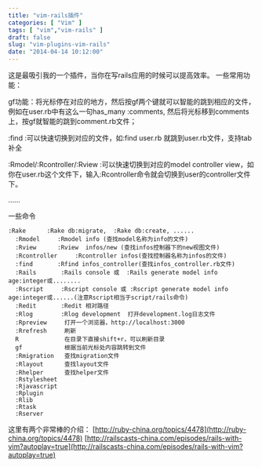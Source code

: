 ```yaml
---
title: "vim-rails插件"
categories: [ "Vim" ]
tags: [ "vim","vim-rails" ]
draft: false
slug: "vim-plugins-vim-rails"
date: "2014-04-14 10:12:00"
---
```


这是最吸引我的一个插件，当你在写rails应用的时候可以提高效率。
一些常用功能：

gf功能：将光标停在对应的地方，然后按gf两个键就可以智能的跳到相应的文件，例如在user.rb中有这么一句has_many :comments, 然后将光标移到comments上，按gf就智能的跳到comment.rb文件；

:find :可以快速切换到对应的文件，如:find user.rb 就跳到user.rb文件，支持tab补全


<!--more-->


:Rmodel/:Rcontroller/:Rview :可以快速切换到对应的model controller view，如你在user.rb这个文件下，输入:Rcontroller命令就会切换到user的controller文件下。

......

一些命令

    :Rake      :Rake db:migrate,  :Rake db:create, ...... 
      :Rmodel     :Rmodel info (查找model名称为info的文件) 
      :Rview      :Rview  infos/new (查找infos控制器下的new视图文件) 
      :Rcontroller     :Rcontroller infos(查找控制器名称为infos的文件) 
      :find       :Rfind infos_controller(查找infos_controller.rb文件) 
      :Rails       :Rails console 或  :Rails generate model info age:integer或........ 
      :Rscript     :Rscript console 或 :Rscript generate model info age:integer或......(注意Rscript相当于script/rails命令) 
      :Redit       :Redit 相对路径 
      :Rlog        :Rlog development  打开development.log日志文件 
      :Rpreview     打开一个浏览器，http://localhost:3000 
      :Rrefresh     刷新 
      R             在目录下直接shift+r，可以刷新目录 
      gf            根据当前光标处内容跳转到文件 
      :Rmigration   查找migration文件 
      :Rlayout      查找layout文件 
      :Rhelper      查找helper文件 
      :Rstylesheet 
      :Rjavascript 
      :Rplugin 
      :Rlib 
      :Rtask 
      :Rserver

这里有两个非常棒的介绍：
[http://ruby-china.org/topics/4478](http://ruby-china.org/topics/4478)
[http://railscasts-china.com/episodes/rails-with-vim?autoplay=true](http://railscasts-china.com/episodes/rails-with-vim?autoplay=true)